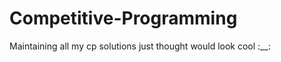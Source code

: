 # Competitive-Programming
Maintaining all my cp solutions just thought would look cool :__:
<!-- lol sad hehe aaaaaaaaaaaaaaaaaaa i messed up fever aaa gjghvjhv fever better but endsem here gs bye bye fcycgvugjv cvent lexgo cvent it is eeeeeeeeee midsems aaaa DEVFEST LEXGO devfest trash :sob: cp not for me cant even do much even after gibing so many contu pecfest nyc ez 2nd rank but no bombay stgi hacky 4th it is and pecfest over acm such nabs plus so much work aaaaaaaa hmmm secy appli open and me being kicked :upset: nab roadmap and endsem soon endsem very close and i keep on passing time aaaaaaaa much pain and no study :sob: pain keeps on moving forward :sob: and need to fill secy form too :sob: ono endsem tom bhatia subj gone now toc tym toc ez ig nlp aaaa holiday yesss tom endsem over hehe 5th sem over yessssssss 3 to go much sad days these another empty os meet happy new year intern on bday no more timepass commits from tom I hate making these commits but intern taking too muvh time-->

